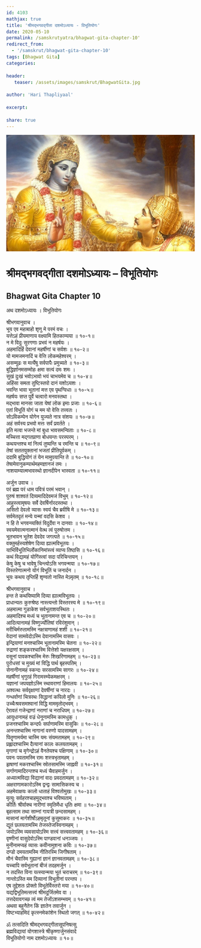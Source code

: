 ```yaml
---    
id: 4103    
mathjax: true    
title: 'श्रीमद्भगवद्गीता दशमोऽध्यायः - विभूतियोगः'    
date: 2020-05-10    
permalink: /samskrutyatra/bhagwat-gita-chapter-10'
redirect_from: 
  - '/samskrut/bhagwat-gita-chapter-10'
tags: [Bhagwat Gita]    
categories:    
    
header:    
   teaser: /assets/images/samskrut/BhagwatGita.jpg    
    
author: 'Hari Thapliyaal'    
    
excerpt:    
    
share: true    
---    
```

    
![](/assets/images/samskrut/BhagwatGita.jpg)    
    
# श्रीमद्भगवद्गीता दशमोऽध्यायः – विभूतियोगः    
## Bhagwat Gita Chapter 10    
    
अथ दशमोऽध्यायः ।    विभूतियोगः    
    
श्रीभगवानुवाच ।    
भूय एव महाबाहो शृणु मे परमं वचः ।    
यत्तेऽहं प्रीयमाणाय वक्ष्यामि हितकाम्यया ॥ १०-१॥    
न मे विदुः सुरगणाः प्रभवं न महर्षयः ।    
अहमादिर्हि देवानां महर्षीणां च सर्वशः ॥ १०-२॥    
यो मामजमनादिं च वेत्ति लोकमहेश्वरम् ।    
असम्मूढः स मर्त्येषु सर्वपापैः प्रमुच्यते ॥ १०-३॥    
बुद्धिर्ज्ञानमसम्मोहः क्षमा सत्यं दमः शमः ।    
सुखं दुःखं भवोऽभावो भयं चाभयमेव च ॥ १०-४॥    
अहिंसा समता तुष्टिस्तपो दानं यशोऽयशः ।    
भवन्ति भावा भूतानां मत्त एव पृथग्विधाः ॥ १०-५॥    
महर्षयः सप्त पूर्वे चत्वारो मनवस्तथा ।    
मद्भावा मानसा जाता येषां लोक इमाः प्रजाः ॥ १०-६॥    
एतां विभूतिं योगं च मम यो वेत्ति तत्त्वतः ।    
सोऽविकम्पेन योगेन युज्यते नात्र संशयः ॥ १०-७॥    
अहं सर्वस्य प्रभवो मत्तः सर्वं प्रवर्तते ।    
इति मत्वा भजन्ते मां बुधा भावसमन्विताः ॥ १०-८॥    
मच्चित्ता मद्गतप्राणा बोधयन्तः परस्परम् ।    
कथयन्तश्च मां नित्यं तुष्यन्ति च रमन्ति च ॥ १०-९॥    
तेषां सततयुक्तानां भजतां प्रीतिपूर्वकम् ।    
ददामि बुद्धियोगं तं येन मामुपयान्ति ते ॥ १०-१०॥    
तेषामेवानुकम्पार्थमहमज्ञानजं तमः ।    
नाशयाम्यात्मभावस्थो ज्ञानदीपेन भास्वता ॥ १०-११॥    
    
अर्जुन उवाच ।    
परं ब्रह्म परं धाम पवित्रं परमं भवान् ।    
पुरुषं शाश्वतं दिव्यमादिदेवमजं विभुम् ॥ १०-१२॥    
आहुस्त्वामृषयः सर्वे देवर्षिर्नारदस्तथा ।    
असितो देवलो व्यासः स्वयं चैव ब्रवीषि मे ॥ १०-१३॥    
सर्वमेतदृतं मन्ये यन्मां वदसि केशव ।    
न हि ते भगवन्व्यक्तिं विदुर्देवा न दानवाः ॥ १०-१४॥    
स्वयमेवात्मनात्मानं वेत्थ त्वं पुरुषोत्तम ।    
भूतभावन भूतेश देवदेव जगत्पते ॥ १०-१५॥    
वक्तुमर्हस्यशेषेण दिव्या ह्यात्मविभूतयः ।    
याभिर्विभूतिभिर्लोकानिमांस्त्वं व्याप्य तिष्ठसि ॥ १०-१६॥    
कथं विद्यामहं योगिंस्त्वां सदा परिचिन्तयन् ।    
केषु केषु च भावेषु चिन्त्योऽसि भगवन्मया ॥ १०-१७॥    
विस्तरेणात्मनो योगं विभूतिं च जनार्दन ।    
भूयः कथय तृप्तिर्हि शृण्वतो नास्ति मेऽमृतम् ॥ १०-१८॥    
    
श्रीभगवानुवाच ।    
हन्त ते कथयिष्यामि दिव्या ह्यात्मविभूतयः ।    
प्राधान्यतः कुरुश्रेष्ठ नास्त्यन्तो विस्तरस्य मे ॥ १०-१९॥    
अहमात्मा गुडाकेश सर्वभूताशयस्थितः ।    
अहमादिश्च मध्यं च भूतानामन्त एव च ॥ १०-२०॥    
आदित्यानामहं विष्णुर्ज्योतिषां रविरंशुमान् ।    
मरीचिर्मरुतामस्मि नक्षत्राणामहं शशी ॥ १०-२१॥    
वेदानां सामवेदोऽस्मि देवानामस्मि वासवः ।    
इन्द्रियाणां मनश्चास्मि भूतानामस्मि चेतना ॥ १०-२२॥    
रुद्राणां शङ्करश्चास्मि वित्तेशो यक्षरक्षसाम् ।    
वसूनां पावकश्चास्मि मेरुः शिखरिणामहम् ॥ १०-२३॥    
पुरोधसां च मुख्यं मां विद्धि पार्थ बृहस्पतिम् ।    
सेनानीनामहं स्कन्दः सरसामस्मि सागरः ॥ १०-२४॥    
महर्षीणां भृगुरहं गिरामस्म्येकमक्षरम् ।    
यज्ञानां जपयज्ञोऽस्मि स्थावराणां हिमालयः ॥ १०-२५॥    
अश्वत्थः सर्ववृक्षाणां देवर्षीणां च नारदः ।    
गन्धर्वाणां चित्ररथः सिद्धानां कपिलो मुनिः ॥ १०-२६॥    
उच्चैःश्रवसमश्वानां विद्धि माममृतोद्भवम् ।    
ऐरावतं गजेन्द्राणां नराणां च नराधिपम् ॥ १०-२७॥    
आयुधानामहं वज्रं धेनूनामस्मि कामधुक् ।    
प्रजनश्चास्मि कन्दर्पः सर्पाणामस्मि वासुकिः ॥ १०-२८॥    
अनन्तश्चास्मि नागानां वरुणो यादसामहम् ।    
पितॄणामर्यमा चास्मि यमः संयमतामहम् ॥ १०-२९॥    
प्रह्लादश्चास्मि दैत्यानां कालः कलयतामहम् ।    
मृगाणां च मृगेन्द्रोऽहं वैनतेयश्च पक्षिणाम् ॥ १०-३०॥    
पवनः पवतामस्मि रामः शस्त्रभृतामहम् ।    
झषाणां मकरश्चास्मि स्रोतसामस्मि जाह्नवी ॥ १०-३१॥    
सर्गाणामादिरन्तश्च मध्यं चैवाहमर्जुन ।    
अध्यात्मविद्या विद्यानां वादः प्रवदतामहम् ॥ १०-३२॥    
अक्षराणामकारोऽस्मि द्वन्द्वः सामासिकस्य च ।    
अहमेवाक्षयः कालो धाताहं विश्वतोमुखः ॥ १०-३३॥    
मृत्युः सर्वहरश्चाहमुद्भवश्च भविष्यताम् ।    
कीर्तिः श्रीर्वाक्च नारीणां स्मृतिर्मेधा धृतिः क्षमा ॥ १०-३४॥    
बृहत्साम तथा साम्नां गायत्री छन्दसामहम् ।    
मासानां मार्गशीर्षोऽहमृतूनां कुसुमाकरः ॥ १०-३५॥    
द्यूतं छलयतामस्मि तेजस्तेजस्विनामहम् ।    
जयोऽस्मि व्यवसायोऽस्मि सत्त्वं सत्त्ववतामहम् ॥ १०-३६॥    
वृष्णीनां वासुदेवोऽस्मि पाण्डवानां धनञ्जयः ।    
मुनीनामप्यहं व्यासः कवीनामुशना कविः ॥ १०-३७॥    
दण्डो दमयतामस्मि नीतिरस्मि जिगीषताम् ।    
मौनं चैवास्मि गुह्यानां ज्ञानं ज्ञानवतामहम् ॥ १०-३८॥    
यच्चापि सर्वभूतानां बीजं तदहमर्जुन ।    
न तदस्ति विना यत्स्यान्मया भूतं चराचरम् ॥ १०-३९॥    
नान्तोऽस्ति मम दिव्यानां विभूतीनां परन्तप ।    
एष तूद्देशतः प्रोक्तो विभूतेर्विस्तरो मया ॥ १०-४०॥    
यद्यद्विभूतिमत्सत्त्वं श्रीमदूर्जितमेव वा ।    
तत्तदेवावगच्छ त्वं मम तेजोंऽशसम्भवम् ॥ १०-४१॥    
अथवा बहुनैतेन किं ज्ञातेन तवार्जुन ।    
विष्टभ्याहमिदं कृत्स्नमेकांशेन स्थितो जगत् ॥ १०-४२॥    
    
ॐ तत्सदिति श्रीमद्भगवद्गीतासूपनिषत्सु    
ब्रह्मविद्यायां योगशास्त्रे श्रीकृष्णार्जुनसंवादे    
विभूतियोगो नाम दशमोऽध्यायः ॥ १०॥    
    
